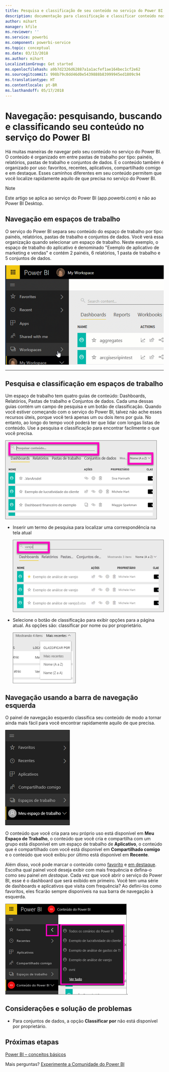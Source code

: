 ```yaml
---
title: Pesquisa e classificação de seu conteúdo no serviço do Power BI
description: documentação para classificação e classificar conteúdo nos espaços de trabalho do Power BI
author: mihart
manager: kfile
ms.reviewer: ''
ms.service: powerbi
ms.component: powerbi-service
ms.topic: conceptual
ms.date: 03/13/2018
ms.author: mihart
LocalizationGroup: Get started
ms.openlocfilehash: a9b7d2326d62887a1a1acfef1ae164bec1cf2e62
ms.sourcegitcommit: 998b79c0dd46d0e5439888b83999945ed1809c94
ms.translationtype: HT
ms.contentlocale: pt-BR
ms.lasthandoff: 05/17/2018
---
```

# <a name="navigation-searching-finding-and-sorting-content-in-power-bi-service"></a>Navegação: pesquisando, buscando e classificando seu conteúdo no serviço do Power BI
Há muitas maneiras de navegar pelo seu conteúdo no serviço do Power BI. O conteúdo é organizado em entre pastas de trabalho por tipo: painéis, relatórios, pastas de trabalho e conjuntos de dados.  E o conteúdo também é organizado por uso: favoritos, recentes, aplicativos, compartilhado comigo e em destaque. Esses caminhos diferentes em seu conteúdo permitem que você localize rapidamente aquilo de que precisa no serviço do Power BI.  

>[!NOTE] 
>Este artigo se aplica ao serviço do Power BI (app.powerbi.com) e não ao Power BI Desktop.

## <a name="navigation-within-workspaces"></a>Navegação em espaços de trabalho

O serviço do Power BI separa seu conteúdo do espaço de trabalho por tipo: painéis, relatórios, pastas de trabalho e conjuntos de dados. Você verá essa organização quando selecionar um espaço de trabalho. Neste exemplo, o espaço de trabalho do aplicativo é denominado "Exemplo de aplicativo de marketing e vendas" e contém 2 painéis, 6 relatórios, 1 pasta de trabalho e 5 conjuntos de dados.

![vídeo](media/service-navigation-search-filter-sort/workspaces.gif)

________________________________________

## <a name="searching-and-sorting-in-workspaces"></a>Pesquisa e classificação em espaços de trabalho
Um espaço de trabalho tem quatro guias de conteúdo: Dashboards, Relatórios, Pastas de trabalho e Conjuntos de dados.  Cada uma dessas guias contém um campo de pesquisa e um botão de classificação.  Quando você estiver começando com o serviço do Power BI, talvez não ache esses recursos úteis, porque você terá apenas um ou dois itens por guia.  No entanto, ao longo do tempo você poderá ter que lidar com longas listas de conteúdo.  Use a pesquisa e classificação para encontrar facilmente o que você precisa.

![Guia Dashboards](media/service-navigation-search-filter-sort/power-bi-search-sort2.png)

* Inserir um termo de pesquisa para localizar uma correspondência na tela atual
  
   ![inserir termo de pesquisa](media/service-navigation-search-filter-sort/power-bi-search2.png)
* Selecione o botão de classificação para exibir opções para a página atual. As opções são: classificar por nome ou por proprietário.
  
   ![menu de classificação](media/service-navigation-search-filter-sort/power-bi-sort-alpha.png)

## <a name="navigation-using-the-left-navbar"></a>Navegação usando a barra de navegação esquerda
O painel de navegação esquerdo classifica seu conteúdo de modo a tornar ainda mais fácil para você encontrar rapidamente aquilo de que precisa.  

![painel de navegação esquerdo](media/service-navigation-search-filter-sort/power-bi-newnav.png)



O conteúdo que você cria para seu próprio uso está disponível em **Meu Espaço de Trabalho**, o conteúdo que você cria e compartilha com um grupo está disponível em um espaço de trabalho de **Aplicativo**, o conteúdo que é compartilhado com você está disponível em **Compartilhado comigo** e o conteúdo que você exibiu por último está disponível em **Recente**.

Além disso, você pode marcar o conteúdo como [favorito](service-dashboard-favorite.md) e [em destaque](service-dashboard-featured.md). Escolha qual painel você deseja exibir com mais frequência e defina-o como seu painel *em destaque*. Cada vez que você abrir o serviço do Power BI, esse é o dashboard que será exibido em primeiro. Você tem uma série de dashboards e aplicativos que visita com frequência? Ao defini-los como favoritos, eles ficarão sempre disponíveis na sua barra de navegação à esquerda.

![Submenu Favoritos](media/service-navigation-search-filter-sort/power-bi-favorite-flyout.png).


## <a name="considerations-and-troubleshooting"></a>Considerações e solução de problemas
* Para conjuntos de dados, a opção **Classificar por** não está disponível por proprietário.

## <a name="next-steps"></a>Próximas etapas
[Power BI – conceitos básicos](service-basic-concepts.md)

Mais perguntas? [Experimente a Comunidade do Power BI](http://community.powerbi.com/)